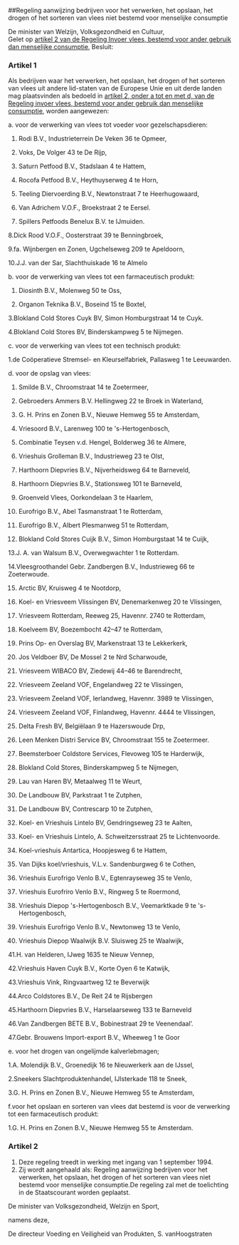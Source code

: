 <meta http-equiv='Content-Type' content='text/html; charset=utf-8' />

##Regeling aanwijzing bedrijven voor het verwerken, het opslaan, het drogen of het sorteren van vlees niet bestemd voor menselijke consumptie

De minister van Welzijn, Volksgezondheid en Cultuur,  
Gelet op [artikel 2 van de Regeling Invoer vlees, bestemd voor ander gebruik dan menselijke consumptie](../../../../../../../../../../../../../../ministeriele-regeling/regeling/invoer/van/vlees/bestemd/voor/ander/gebruik/dan/menselijke/etc/BWBR0006785/README.md),
Besluit:    

### Artikel  1  

Als bedrijven waar het verwerken, het opslaan, het drogen of het sorteren van vlees uit andere lid-staten van de Europese Unie en uit derde landen mag plaatsvinden als bedoeld in [artikel 2, onder a tot en met d, van de Regeling invoer vlees, bestemd voor ander gebruik dan menselijke consumptie](../../../../../../../../../../../../../../ministeriele-regeling/regeling/invoer/van/vlees/bestemd/voor/ander/gebruik/dan/menselijke/etc/BWBR0006785/README.md), worden aangewezen: 

a. voor de verwerking van vlees tot voeder voor gezelschapsdieren:  

1. Rodi B.V., Industrieterrein De Veken 36 te Opmeer, 

2. Voks, De Volger 43 te De Rijp, 

3. Saturn Petfood B.V., Stadslaan 4 te Hattem, 

4. Rocofa Petfood B.V., Heythuyserweg 4 te Horn, 

5. Teeling Diervoerding B.V., Newtonstraat 7 te Heerhugowaard, 

6. Van Adrichem V.O.F., Broekstraat 2 te Eersel. 

7. Spillers Petfoods Benelux B.V. te IJmuiden. 

8.Dick Rood V.O.F., Oosterstraat 39 te Benningbroek,

9.fa. Wijnbergen en Zonen, Ugchelseweg 209 te Apeldoorn,

10.J.J. van der Sar, Slachthuiskade 16 te Almelo 

b. voor de verwerking van vlees tot een farmaceutisch produkt:  

1. Diosinth B.V., Molenweg 50 te Oss, 

2. Organon Teknika B.V., Boseind 15 te Boxtel, 

3.Blokland Cold Stores Cuyk BV, Simon Homburgstraat 14 te Cuyk.

4.Blokland Cold Stores BV, Binderskampweg 5 te Nijmegen. 

c. voor de verwerking van vlees tot een technisch produkt:  

1.de Coöperatieve Stremsel- en Kleurselfabriek, Pallasweg 1 te Leeuwarden. 

d. voor de opslag van vlees:  

1. Smilde B.V., Chroomstraat 14 te Zoetermeer, 

2. Gebroeders Ammers B.V. Hellingweg 22 te Broek in Waterland, 

3. G. H. Prins en Zonen B.V., Nieuwe Hemweg 55 te Amsterdam, 

4. Vriesoord B.V., Larenweg 100 te 's-Hertogenbosch, 

5. Combinatie Teysen v.d. Hengel, Bolderweg 36 te Almere, 

6. Vrieshuis Grolleman B.V., Industrieweg 23 te Olst, 

7. Harthoorn Diepvries B.V., Nijverheidsweg 64 te Barneveld, 

8. Harthoorn Diepvries B.V., Stationsweg 101 te Barneveld, 

9. Groenveld Vlees, Oorkondelaan 3 te Haarlem, 

10. Eurofrigo B.V., Abel Tasmanstraat 1 te Rotterdam, 

11. Eurofrigo B.V., Albert Plesmanweg 51 te Rotterdam, 

12. Blokland Cold Stores Cuijk B.V., Simon Homburgstaat 14 te Cuijk, 

13.J. A. van Walsum B.V., Overwegwachter 1 te Rotterdam.

14.Vleesgroothandel Gebr. Zandbergen B.V., Industrieweg 66 te Zoeterwoude.

15. Arctic BV, Kruisweg 4 te Nootdorp, 

16. Koel- en Vriesveem Vlissingen BV, Denemarkenweg 20 te Vlissingen, 

17. Vriesveem Rotterdam, Reeweg 25, Havennr. 2740 te Rotterdam, 

18. Koelveem BV, Boezembocht 42–47 te Rotterdam, 

19. Prins Op- en Overslag BV, Markenstraat 13 te Lekkerkerk, 

20. Jos Veldboer BV, De Mossel 2 te Nrd Scharwoude, 

21. Vriesveem WIBACO BV, Ziedewij 44–46 te Barendrecht, 

22. Vriesveem Zeeland VOF, Engelandweg 22 te Vlissingen, 

23. Vriesveem Zeeland VOF, Ierlandweg, Havennr. 3989 te Vlissingen, 

24. Vriesveem Zeeland VOF, Finlandweg, Havennr. 4444 te Vlissingen, 

25. Delta Fresh BV, Belgiëlaan 9 te Hazerswoude Drp, 

26. Leen Menken Distri Service BV, Chroomstraat 155 te Zoetermeer. 

27. Beemsterboer Coldstore Services, Flevoweg 105 te Harderwijk, 

28. Blokland Cold Stores, Binderskampweg 5 te Nijmegen, 

29. Lau van Haren BV, Metaalweg 11 te Weurt, 

30. De Landbouw BV, Parkstraat 1 te Zutphen, 

31. De Landbouw BV, Contrescarp 10 te Zutphen, 

32. Koel- en Vrieshuis Lintelo BV, Gendringseweg 23 te Aalten, 

33. Koel- en Vrieshuis Lintelo, A. Schweitzersstraat 25 te Lichtenvoorde. 

34. Koel-vrieshuis Antartica, Hoopjesweg 6 te Hattem, 

35. Van Dijks koel/vrieshuis, V.L.v. Sandenburgweg 6 te Cothen, 

36. Vrieshuis Eurofrigo Venlo B.V., Egtenrayseweg 35 te Venlo, 

37. Vrieshuis Eurofriro Venlo B.V., Ringweg 5 te Roermond, 

38. Vrieshuis Diepop 's-Hertogenbosch B.V., Veemarktkade 9 te 's-Hertogenbosch, 

39. Vrieshuis Eurofrigo Venlo B.V., Newtonweg 13 te Venlo, 

40. Vrieshuis Diepop Waalwijk B.V. Sluisweg 25 te Waalwijk, 

41.H. van Helderen, IJweg 1635 te Nieuw Vennep,

42.Vrieshuis Haven Cuyk B.V., Korte Oyen 6 te Katwijk,

43.Vrieshuis Vink, Ringvaartweg 12 te Beverwijk 

44.Arco Coldstores B.V., De Reit 24 te Rijsbergen

45.Harthoorn Diepvries B.V., Harselaarseweg 133 te Barneveld

46.Van Zandbergen BETE B.V., Bobinestraat 29 te Veenendaal’.

47.Gebr. Brouwens Import-export B.V., Wheeweg 1 te Goor 

e. voor het drogen van ongelijmde kalverlebmagen; 

1.A. Molendijk B.V., Groenedijk 16 te Nieuwerkerk aan de IJssel, 

2.Sneekers Slachtproduktenhandel, IJlsterkade 118 te Sneek, 

3.G. H. Prins en Zonen B.V., Nieuwe Hemweg 55 te Amsterdam,

f.voor het opslaan en sorteren van vlees dat bestemd is voor de verwerking tot een farmaceutisch produkt: 

1.G. H. Prins en Zonen B.V., Nieuwe Hemweg 55 te Amsterdam. 

### Artikel  2  

1. Deze regeling treedt in werking met ingang van 1 september 1994. 
2. Zij wordt aangehaald als: Regeling aanwijzing bedrijven voor het verwerken, het opslaan, het drogen of het sorteren van vlees niet bestemd voor menselijke consumptie.De regeling zal met de toelichting in de Staatscourant worden geplaatst. 

De 
minister van Volksgezondheid, Welzijn en Sport, 

namens deze, 

De 
directeur Voeding en Veiligheid van Produkten,
S. vanHoogstraten      
